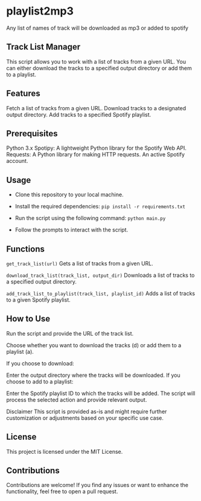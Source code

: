 # playlist2mp3
Any list of names of track will be downloaded as mp3 or added to spotify

Track List Manager
-
This script allows you to work with a list of tracks from a given URL. You can either download the tracks to a specified output directory or add them to a playlist.

Features
-
Fetch a list of tracks from a given URL.
Download tracks to a designated output directory.
Add tracks to a specified Spotify playlist.

Prerequisites
-
Python 3.x
Spotipy: A lightweight Python library for the Spotify Web API.
Requests: A Python library for making HTTP requests.
An active Spotify account.

Usage
-
- Clone this repository to your local machine.

- Install the required dependencies:
`pip install -r requirements.txt`
- Run the script using the following command:
`python main.py`

- Follow the prompts to interact with the script.

Functions
-
`get_track_list(url)`
Gets a list of tracks from a given URL.

`download_track_list(track_list, output_dir)`
Downloads a list of tracks to a specified output directory.

`add_track_list_to_playlist(track_list, playlist_id)`
Adds a list of tracks to a given Spotify playlist.

How to Use
-
Run the script and provide the URL of the track list.

Choose whether you want to download the tracks (d) or add them to a playlist (a).

If you choose to download:

Enter the output directory where the tracks will be downloaded.
If you choose to add to a playlist:

Enter the Spotify playlist ID to which the tracks will be added.
The script will process the selected action and provide relevant output.

Disclaimer
This script is provided as-is and might require further customization or adjustments based on your specific use case.

License
-
This project is licensed under the MIT License.

Contributions
-
Contributions are welcome! If you find any issues or want to enhance the functionality, feel free to open a pull request.

